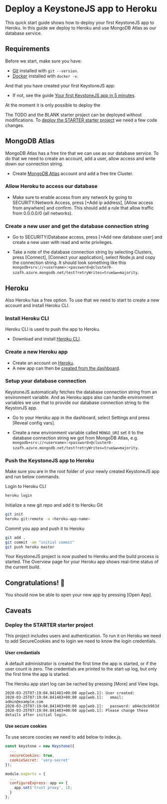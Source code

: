 <!--[meta]
section: tutorials
title: Deploy a KeystoneJS app to Heroku
order: 5
[meta]-->

# Deploy a KeystoneJS app to Heroku

This quick start guide shows how to deploy your first KeystoneJS app to Heroku. In this guide we deploy to Heroku and use MongoDB Atlas as our database service.

## Requirements

Before we start, make sure you have:

- [Git](https://git-scm.com/downloads) installed with `git --version`.
- [Docker](https://docs.docker.com/install/) installed with `docker -v`.

And that you have created your first KeystoneJS app:

- If not, see the guide [Your first KeystoneJS app in 5 minutes](https://www.keystonejs.com/quick-start/).

At the moment it is only possible to deploy the 

The TODO and the BLANK starter project can be deployed without modifications. To [deploy the STARTER starter project](#deploy-the-starter-starter-project) we need a few code changes.

## MongoDB Atlas

MongoDB Atlas has a free tire that we can use as our database service. To do that we need to create an account, add a user, allow access and write down our connection string.

- Create [MongoDB Atlas](https://www.mongodb.com/cloud/atlas/signup) account and add a free tire Cluster.

### Allow Heroku to access our database

- Make sure to enable access from any network by going to SECURITY/Network Access, press [+Add ip address], [Allow access from anywhere] and confirm. This should add a rule that allow traffic from 0.0.0.0/0 (all networks).

### Create a new user and get the database connection string

- Go to SECURITY/Database access, press [+Add new database user] and create a new user with read and write privileges.

- Take a note of the database connection string by selecting Clusters, press [Connect], [Connect your application], select Node.js and copy the connection string. It should look something like this `mongodb+srv://<username>:<password>@cluster0-szafh.azure.mongodb.net/test?retryWrites=true&w=majority`.

## Heroku

Also Heroku has a free option. To use that we need to start to create a new account and install Heroku CLI.

### Install Heroku CLI

Heroku CLI is used to push the app to Heroku.

- Download and install [Heroku CLI](https://devcenter.heroku.com/articles/heroku-cli).

### Create a new Heroku app

- Create an account on [Heroku](https://heroku.com).
- A new app can then be [created from the dashboard](https://dashboard.heroku.com/new-app).

### Setup your database connection

KeystoneJS automatically fetches the database connection string from an environment variable. And as Heroku apps also can handle environment variables we use that to provide our database connection string to the KeystonJS app.

- Go to your Heroku app in the dashboard, select Settings and press [Reveal config vars].

- Create a new environment variable called `MONGO_URI` set it to the database connection string we got from MongoDB Atlas, e.g. `mongodb+srv://<username>:<password>@cluster0-szafh.azure.mongodb.net/test?retryWrites=true&w=majority`.

### Push the KeystoneJS app to Heroku

Make sure you are in the root folder of your newly created KeystoneJS app and run below commands.

Login to Heroku CLI

```sh
heroku login
```

Initialize a new git repo and add it to Heroku Git

```sh
git init
heroku git:remote -a <heroku-app-name>
```

Commit you app and push it to Heroku

```sh
git add .
git commit -am "initial commit"
git push heroku master
```

Your KeystoneJS project is now pushed to Heroku and the build process is started. The Overview page for your Heroku app shows real-time status of the current build.

## Congratulations! 🎉

You should now be able to open your new app by pressing [Open App].

## Caveats

### Deploy the STARTER starter project

This project includes users and authentication. To run it on Heroku we need to add SecureCookies and to login we need to know the login credentials.

#### User credantials

A default administrator is created the first time the app is started, or if the user count is zero. The credentials are printed to the start up log, but only the first time the app is started.

The Heroku app start log can be rached by pressing [More] and View logs.

    2020-03-25T07:19:04.841481+00:00 app[web.1]: User created:
    2020-03-25T07:19:04.841483+00:00 app[web.1]:   email: admin@example.com
    2020-03-25T07:19:04.841483+00:00 app[web.1]:   password: a04ecbcb963d
    2020-03-25T07:19:04.841483+00:00 app[web.1]: Please change these details after initial login.

#### Use secure cookies

To use secore coocies we need to add below to index.js.

```js
const keystone = new Keystone({
  ...
  secureCookies: true,
  cookieSecret: 'very-secret'
});

module.exports = {
  ...
  configureExpress: app => {
    app.set('trust proxy', 1);
  }
};
```


